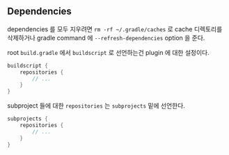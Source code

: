 ## Dependencies

dependencies 를 모두 지우려면 `rm -rf ~/.gradle/caches` 로 cache 디렉토리를 삭제하거나 gradle command 에 `--refresh-dependencies` option 을 준다.

root `build.gradle` 에서 `buildscript` 로 선언하는건 plugin 에 대한 설정이다.

```groovy
buildscript {
    repositories {
        // ...
    }   
}
```

subproject 들에 대한 `repositories` 는 `subprojects` 밑에 선언한다.

```groovy
subprojects {
    repositories {
        // ...
    }
}
```
